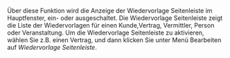 Über diese Funktion wird die Anzeige der Wiedervorlage Seitenleiste im Hauptfenster, ein- oder ausgeschaltet. Die Wiedervorlage Seitenleiste zeigt die Liste der Wiedervorlagen für einen Kunde,Vertrag, Vermittler, Person oder Veranstaltung. 
Um die Wiedervorlage Seitenleiste zu aktivieren, wählen Sie z.B. einen Vertrag, und dann klicken Sie unter Menü Bearbeiten auf *Wiedervorlage Seitenleiste*.
